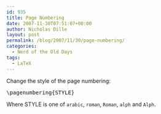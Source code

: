 ```yaml
---
id: 935
title: Page Numbering
date: 2007-11-30T07:51:07+00:00
author: Nicholas Dille
layout: post
permalink: /blog/2007/11/30/page-numbering/
categories:
  - Nerd of the Old Days
tags:
  - LaTeX
---
```

<div id="content">
  <p>
    Change the style of the page numbering:
  </p>
  
  <p>
    <!--more-->
  </p>
  
  <pre class="listing">\pagenumbering{STYLE}</pre>
  
  <p>
    Where STYLE is one of <code class="command">arabic</code>, <code class="command">roman</code>, <code class="command">Roman</code>, <code class="command">alph</code> and <code class="command">Alph</code>.
  </p>
  
  <p>
    &nbsp;
  </p>
</div>
